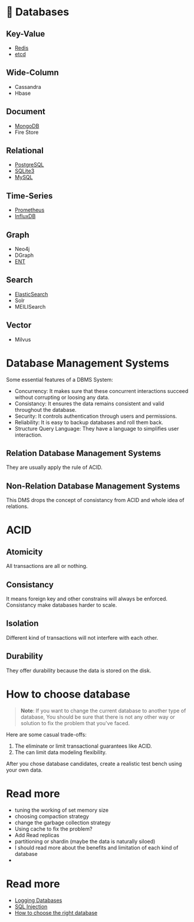 # 💾 Databases

## Key-Value

- [Redis](Redis.md)
- [etcd](etcd.md)

## Wide-Column

- Cassandra
- Hbase

## Document

- [MongoDB](MongoDB.md)
- Fire Store

## Relational

- [PostgreSQL](PostgreSQL.md)
- [SQLite3](SQLite3.md)
- [MySQL](MySQL.md)

## Time-Series

- [Prometheus](Prometheus.md)
- [InfluxDB](InfluxDB.md)

## Graph

- Neo4j
- DGraph
- [ENT](ENT.md)

## Search

- [ElasticSearch](ElasticSearch.md)
- Solr
- MEILISearch

## Vector

- Milvus


# Database Management Systems

Some essential features of a DBMS System:

- Concurrency: It makes sure that these concurrent interactions succeed without corrupting or loosing any data.
- Consistancy: It ensures the data remains consistent and valid throughout the database.
- Security: It controls authentication through users and permissions.
- Reliability: It is easy to backup databases and roll them back.
- Structure Query Language: They have a language to simplifies user interaction.

## Relation Database Management Systems

They are usually apply the rule of ACID.

## Non-Relation Database Management Systems

This DMS drops the concept of consistancy from ACID and whole idea of relations.

# ACID 

## Atomicity 

All transactions are all or nothing.

## Consistancy 

It means foreign key and other constrains will always be enforced. Consistancy make databases harder to scale.

## Isolation

Different kind of transactions will not interfere with each other.

## Durability

They offer durability because the data is stored on the disk.

# How to choose database

> **Note**: If you want to change the current database to another type of database, You should be sure that there is not any other way or solution to fix the problem that you've faced.

Here are some casual trade-offs:

1. The eliminate or limit transactional guarantees like ACID.
2. The can limit data modeling flexibility.

After you chose database candidates, create a realistic test bench using your own data.
# Read more

- tuning the working of set memory size
- choosing compaction strategy
- change the garbage collection strategy
- Using cache to fix the problem?
- Add Read replicas
- partitioning or shardin (maybe the data is naturally siloed)
- I should read more about the benefits and limitation of each kind of database
- 

# Read more

- [Logging Databases](Logging.md#Databases)
- [SQL Injection](SQL-Injection.md)
- [How to choose the right database](https://www.youtube.com/watch?v=kkeFE6iRfMM)